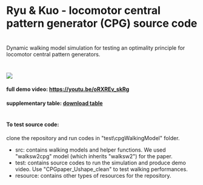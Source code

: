 
# Ryu & Kuo - locomotor central pattern generator (CPG) source code
#
Dynamic walking model simulation for testing an optimality principle for locomotor central pattern generators.
#
![](https://bitbucket.org/hsRyu/cpg_biped_walker_ryu_kuo/raw/2febef8ec58b61f6ad888c00c36ee3467356aafd/resource/demoAnimation_g.gif)
#### full demo video: https://youtu.be/oRXREv_skRg
#### supplementary table: [download table](https://bitbucket.org/hsRyu/cpg_biped_walker_ryu_kuo/raw/603bcf782aaa2a4461f8777331729a2633c7cf74/resource/supplementary_table.pdf)
#
#
#### To test source code:
clone the repository and run codes in "test\cpgWalkingModel" folder. 

- src: contains walking models and helper functions. We used "walksw2cpg" model (which inherits "walksw2") for the paper.
- test: contains source codes to run the simulation and produce demo video. Use "CPGpaper_Ushape_clean" to test walking performances. 
- resource: contains other types of resources for the repository. 

